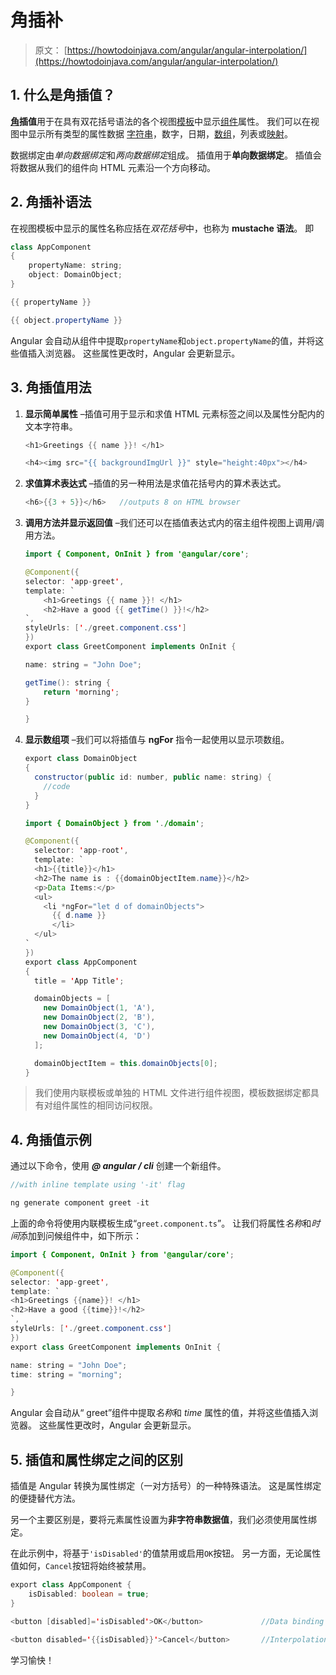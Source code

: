 # 角插补

> 原文： [https://howtodoinjava.com/angular/angular-interpolation/](https://howtodoinjava.com/angular/angular-interpolation/)

## 1\. 什么是角插值？

**[角](https://howtodoinjava.com/angular/dev-workspace-setup/)插值**用于在具有双花括号语法的各个视图[模板](https://howtodoinjava.com/angular/angular-templates-and-views/)中显示[组件](https://howtodoinjava.com/angular/angular-component/)属性。 我们可以在视图中显示所有类型的属性数据 [字符串](https://howtodoinjava.com/typescript/string-literal-types/)，数字，日期，[数组](https://howtodoinjava.com/typescript/arrays/)，列表或[映射](https://howtodoinjava.com/typescript/maps/)。

数据绑定由*单向数据绑定*和*两向数据绑定*组成。 插值用于**单向数据绑定**。 插值会将数据从我们的组件向 HTML 元素沿一个方向移动。

## 2\. 角插补语法

在视图模板中显示的属性名称应括在*双花括号*中，也称为 **mustache 语法**。 即

```java
class AppComponent 
{
    propertyName: string;
    object: DomainObject;
}

{{ propertyName }}

{{ object.propertyName }}

```

Angular 会自动从组件中提取`propertyName`和`object.propertyName`的值，并将这些值插入浏览器。 这些属性更改时，Angular 会更新显示。

## 3\. 角插值用法

1.  **显示简单属性** –插值可用于显示和求值 HTML 元素标签之间以及属性分配内的文本字符串。

    ```java
    <h1>Greetings {{ name }}! </h1>

    <h4><img src="{{ backgroundImgUrl }}" style="height:40px"></h4>

    ```

2.  **求值算术表达式** –插值的另一种用法是求值花括号内的算术表达式。

    ```java
    <h6>{{3 + 5}}</h6>   //outputs 8 on HTML browser

    ```

3.  **调用方法并显示返回值** –我们还可以在插值表达式内的宿主组件视图上调用/调用方法。

    ```java
    import { Component, OnInit } from '@angular/core';

    @Component({
    selector: 'app-greet',
    template: `
        <h1>Greetings {{ name }}! </h1>
        <h2>Have a good {{ getTime() }}!</h2>
    `,
    styleUrls: ['./greet.component.css']
    })
    export class GreetComponent implements OnInit {

    name: string = "John Doe";

    getTime(): string {
        return 'morning';
    }

    }

    ```

4.  **显示数组项** –我们可以将插值与 **ngFor** 指令一起使用以显示项数组。

    ```java
    export class DomainObject 
    {
      constructor(public id: number, public name: string) {
        //code
      }
    }

    ```

    ```java
    import { DomainObject } from './domain';

    @Component({
      selector: 'app-root',
      template: `
      <h1>{{title}}</h1>
      <h2>The name is : {{domainObjectItem.name}}</h2>
      <p>Data Items:</p>
      <ul>
        <li *ngFor="let d of domainObjects">
          {{ d.name }}
          </li>
      </ul>
    `
    })
    export class AppComponent 
    {
      title = 'App Title';

      domainObjects = [
        new DomainObject(1, 'A'),
        new DomainObject(2, 'B'),
        new DomainObject(3, 'C'),
        new DomainObject(4, 'D')
      ];

      domainObjectItem = this.domainObjects[0];
    }

    ```

> 我们使用内联模板或单独的 HTML 文件进行组件视图，模板数据绑定都具有对组件属性的相同访问权限。

## 4\. 角插值示例

通过以下命令，使用 ***@ angular / cli*** 创建一个新组件。

```java
//with inline template using '-it' flag

ng generate component greet -it

```

上面的命令将使用内联模板生成“`greet.component.ts`”。 让我们将属性*名称*和*时间*添加到问候组件中，如下所示：

```java
import { Component, OnInit } from '@angular/core';

@Component({
selector: 'app-greet',
template: `
<h1>Greetings {{name}}! </h1>
<h2>Have a good {{time}}!</h2>
`,
styleUrls: ['./greet.component.css']
})
export class GreetComponent implements OnInit {

name: string = "John Doe";
time: string = "morning";

}

```

Angular 会自动从“ greet”组件中提取*名称*和 *time* 属性的值，并将这些值插入浏览器。 这些属性更改时，Angular 会更新显示。

## 5\. 插值和属性绑定之间的区别

插值是 Angular 转换为属性绑定（一对方括号）的一种特殊语法。 这是属性绑定的便捷替代方法。

另一个主要区别是，要将元素属性设置为**非字符串数据值**，我们必须使用属性绑定。

在此示例中，将基于`'isDisabled'`的值禁用或启用`OK`按钮。 另一方面，无论属性值如何，`Cancel`按钮将始终被禁用。

```java
export class AppComponent {
    isDisabled: boolean = true;
}

<button [disabled]='isDisabled'>OK</button>             //Data binding

<button disabled='{{isDisabled}}'>Cancel</button>       //Interpolation

```

学习愉快！